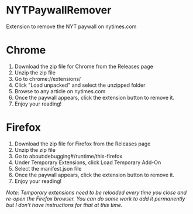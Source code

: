 # NYTPaywallRemover
Extension to remove the NYT paywall on nytimes.com

# Chrome
1. Download the zip file for Chrome from the Releases page
2. Unzip the zip file
3. Go to chrome://extensions/
4. Click "Load unpacked" and select the unzipped folder
5. Browse to any article on nytimes.com
6. Once the paywall appears, click the extension button to remove it.
7. Enjoy your reading!

# Firefox
1. Download the zip file for Firefox from the Releases page
2. Unzip the zip file
3. Go to about:debugging#/runtime/this-firefox
4. Under Temporary Extensions, click Load Temporary Add-On
5. Select the manifest.json file
6. Once the paywall appears, click the extension button to remove it.
7. Enjoy your reading!

*Note: Temporary extensions need to be reloaded every time you close and re-open the Firefox browser. You can do some work to add it permanently but I don't have instructions for that at this time.*
